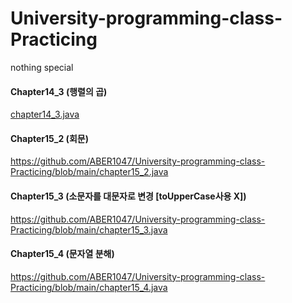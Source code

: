 # University-programming-class-Practicing
nothing special





#### Chapter14_3 (행렬의 곱)

[chapter14_3.java](https://github.com/ABER1047/University-programming-class-Practicing/blob/main/chapter14_3.java)


#### Chapter15_2 (회문)

https://github.com/ABER1047/University-programming-class-Practicing/blob/main/chapter15_2.java


#### Chapter15_3 (소문자를 대문자로 변경 [toUpperCase사용 X])

https://github.com/ABER1047/University-programming-class-Practicing/blob/main/chapter15_3.java

#### Chapter15_4 (문자열 분해)

https://github.com/ABER1047/University-programming-class-Practicing/blob/main/chapter15_4.java

